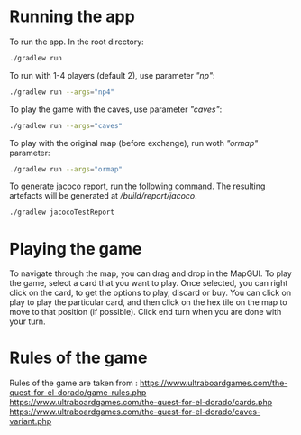 # Running the app

To run the app. In the root directory:

```bash
./gradlew run
```

To run with 1-4 players (default 2), use parameter <em>"np"</em>:

```bash
./gradlew run --args="np4"
```

To play the game with the caves, use parameter <em>"caves"</em>:

```bash
./gradlew run --args="caves"
```

To play with the original map (before exchange), run woth <em>"ormap"</em> parameter:

```bash
./gradlew run --args="ormap"
```

To generate jacoco report, run the following command. The resulting artefacts will be generated at <em>/build/report/jacoco</em>.

```bash
./gradlew jacocoTestReport
```

# Playing the game
To navigate through the map, you can drag and drop in the MapGUI.
To play the game, select a card that you want to play. Once selected, you can right click on the card, to get the options to play, discard or buy. You can click on play to play the particular card, and then click on the hex tile on the map to move to that position (if possible). Click end turn when you are done with your turn.

# Rules of the game

Rules of the game are taken from :
https://www.ultraboardgames.com/the-quest-for-el-dorado/game-rules.php
https://www.ultraboardgames.com/the-quest-for-el-dorado/cards.php
https://www.ultraboardgames.com/the-quest-for-el-dorado/caves-variant.php
